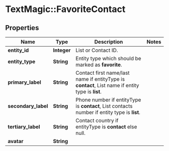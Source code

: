 # TextMagic::FavoriteContact

## Properties
Name | Type | Description | Notes
------------ | ------------- | ------------- | -------------
**entity_id** | **Integer** | List or Contact ID. | 
**entity_type** | **String** | Entity type which should be marked as **favorite**. | 
**primary_label** | **String** | Contact first name/last name if entityType is **contact**, List name if entity type is **list**. | 
**secondary_label** | **String** | Phone number if entityType is **contact**, List contacts number if entity type is **list**. | 
**tertiary_label** | **String** | Contact country if entityType is **contact** else null. | 
**avatar** | **String** |  | 


